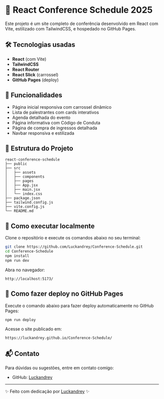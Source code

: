 # 🚀 React Conference Schedule 2025

Este projeto é um site completo de conferência desenvolvido em React com Vite, estilizado com TailwindCSS, e hospedado no GitHub Pages. 

## 🛠️ Tecnologias usadas

- **React** (com Vite)
- **TailwindCSS**
- **React Router**
- **React Slick** (carrossel)
- **GitHub Pages** (deploy)

## 🎯 Funcionalidades

- Página inicial responsiva com carrossel dinâmico
- Lista de palestrantes com cards interativos
- Agenda detalhada do evento
- Página informativa com Código de Conduta
- Página de compra de ingressos detalhada
- Navbar responsiva e estilizada

## 📂 Estrutura do Projeto

```
react-conference-schedule
├── public
├── src
│   ├── assets
│   ├── components
│   ├── pages
│   ├── App.jsx
│   ├── main.jsx
│   └── index.css
├── package.json
├── tailwind.config.js
├── vite.config.js
└── README.md
```

## 🔧 Como executar localmente

Clone o repositório e execute os comandos abaixo no seu terminal:

```bash
git clone https://github.com/Luckandrey/Conference-Schedule.git
cd Conference-Schedule
npm install
npm run dev
```

Abra no navegador:

```
http://localhost:5173/
```

## 🚀 Como fazer deploy no GitHub Pages

Execute o comando abaixo para fazer deploy automaticamente no GitHub Pages:

```bash
npm run deploy
```

Acesse o site publicado em:

```
https://luckandrey.github.io/Conference-Schedule/
```

## 📬 Contato

Para dúvidas ou sugestões, entre em contato comigo:

- GitHub: [Luckandrey](https://github.com/Luckandrey)

---

✨ Feito com dedicação por [Luckandrey](https://github.com/Luckandrey) ✨
